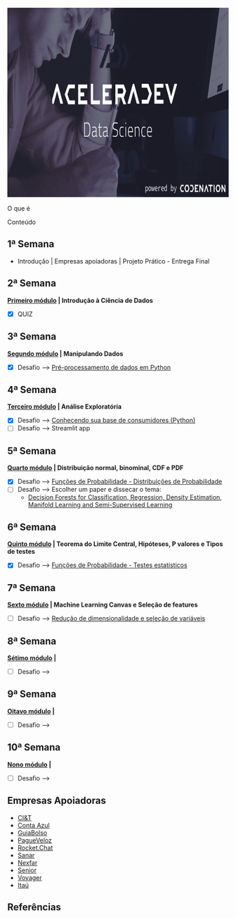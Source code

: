 <p align="center">
  <img width="900" height="430" src="https://github.com/PryskaS/Data-Science_AceleraDev/blob/master/Images/Aceleradev-ds-logo.png">
</p>


O que é 

Conteúdo

1ª Semana
-
- Introdução | Empresas apoiadoras | Projeto Prático - Entrega Final

2ª Semana
- 
 **[Primeiro módulo](https://github.com/PryskaS/Data-Science_AceleraDev/tree/master/2.%20Semana%20-%20Introdu%C3%A7%C3%A3o%20%C3%A0%20Ci%C3%AAncia%20de%20Dados) | Introdução à Ciência de Dados**
- [x] QUIZ

3ª Semana
- 
**[Segundo módulo](https://github.com/PryskaS/Data-Science_AceleraDev/tree/master/3.%20Semana%20-%20Manipulando%20Dados) | Manipulando Dados**
- [x] Desafio --> [Pré-processamento de dados em Python](https://github.com/PryskaS/Data-Science_AceleraDev/blob/master/3.%20Semana%20-%20Manipulando%20Dados/pre-processamento_python.ipynb)

4ª Semana
- 
**[Terceiro módulo](https://github.com/PryskaS/Data-Science_AceleraDev/tree/master/4.%20Semana%20-%20An%C3%A1lise%20Explorat%C3%B3ria) | Análise Exploratória**
- [x] Desafio --> [Conhecendo sua base de consumidores (Python)](https://github.com/PryskaS/Data-Science_AceleraDev/blob/master/4.%20Semana%20-%20An%C3%A1lise%20Explorat%C3%B3ria/an%C3%A1lise-explorat%C3%B3ria_conhecendo-base-consumidores.ipynb)
- [ ] Desafio --> Streamlit app

5ª Semana
- 
**[Quarto módulo](https://github.com/PryskaS/Data-Science_AceleraDev/tree/master/5.%20Semana%20-%20Distribui%C3%A7%C3%B5es%20de%20Probabilidade) | Distribuição normal, binominal, CDF e PDF**
- [x] Desafio --> [Funções de Probabilidade - Distribuições de Probabilidade](https://github.com/PryskaS/Data-Science_AceleraDev/blob/master/5.%20Semana%20-%20Distribui%C3%A7%C3%B5es%20de%20Probabilidade/fun%C3%A7%C3%B5es-probabilidade_distribui%C3%A7%C3%B5es.ipynb)
- [ ] Desafio --> Escolher um paper e dissecar o tema:
  - [Decision Forests for Classification, Regression, Density Estimation, Manifold Learning and Semi-Supervised Learning](https://www.microsoft.com/en-us/research/wp-content/uploads/2016/02/decisionForests_MSR_TR_2011_114.pdf)

6ª Semana
- 
**[Quinto módulo](https://github.com/PryskaS/Data-Science_AceleraDev/tree/master/6.%20Semana%20-%20Testes%20estat%C3%ADsticos) | Teorema do Limite Central, Hipóteses, P valores e Tipos de testes**
- [x] Desafio --> [Funções de Probabilidade - Testes estatísticos](https://github.com/PryskaS/Data-Science_AceleraDev/blob/master/6.%20Semana%20-%20Testes%20estat%C3%ADsticos/fun%C3%A7%C3%B5es-probabilidade_testes-estat%C3%ADsticos.ipynb)

7ª Semana
- 
**[Sexto módulo](https://github.com/PryskaS/Data-Science_AceleraDev/tree/master/7.%20Semana%20-%20Redu%C3%A7%C3%A3o%20de%20Dimensionalidade) | Machine Learning Canvas e Seleção de features**
- [ ] Desafio --> [Redução de dimensionalidade e seleção de variáveis]()

8ª Semana
- 
**[Sétimo módulo]() |**
- [ ] Desafio -->

9ª Semana
- 
**[Oitavo módulo]() |**
- [ ] Desafio -->

10ª Semana
- 
**[Nono módulo]() |**
- [ ] Desafio -->

Empresas Apoiadoras
- 
* [CI&T](https://br.ciandt.com/carreiras/we-are-hiring)
* [Conta Azul](https://contaazul.com/carreiras/)
* [GuiaBolso](https://jobs.kenoby.com/guiabolso)
* [PagueVeloz](https://www.pagueveloz.com.br/)
* [Rocket.Chat](https://rocket.chat/jobs)
* [Sanar](https://jobs.kenoby.com/sanar)
* [Nexfar](https://nexfar.com.br/#/)
* [Senior](https://www.senior.com.br/carreiras)
* [Voyager](https://www.voyagerportal.com/company/)
* [Itaú](https://www.itau.com.br/sobre/quem-somos/)


## Referências




